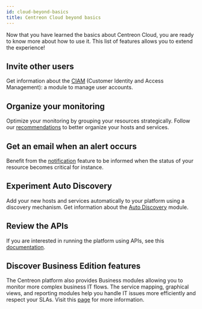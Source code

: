 ```yaml
---
id: cloud-beyond-basics
title: Centreon Cloud beyond basics
---
```


Now that you have learned the basics about Centreon Cloud, you are ready to know more about how to use it. This list of features allows you to extend the experience!

## Invite other users

Get information about the [CIAM](../ciam/ciam.md) (Customer Identity and Access Management): a module to manage user accounts.

## Organize your monitoring

Optimize your monitoring by grouping your resources strategically. Follow our [recommendations](../monitoring/groups.md) to better organize your hosts and services.

## Get an email when an alert occurs

Benefit from the [notification](../alerts-notifications/notif-configuration.md) feature to be informed when the status of your resource becomes critical for instance.

## Experiment Auto Discovery

Add your new hosts and services automatically to your platform using a discovery mechanism. Get information about the [Auto Discovery](../monitoring/discovery/introduction.md) module.

## Review the APIs

If you are interested in running the platform using APIs, see this [documentation](https://docs-api.centreon.com/api/centreon-web/23.04/).

## Discover Business Edition features

The Centreon platform also provides Business modules allowing you to monitor more complex business IT flows. The service mapping, graphical views, and reporting modules help you handle IT issues more efficiently and respect your SLAs. Visit this [page](https://www.centreon.com/centreon-editions/) for more information.

